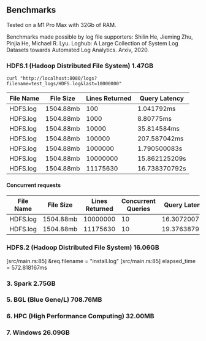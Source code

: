 ## Benchmarks

Tested on a M1 Pro Max with 32Gb of RAM.

Benchmarks made possible by log file supporters:
Shilin He, Jieming Zhu, Pinjia He, Michael R. Lyu. Loghub: A Large Collection of System Log Datasets towards Automated Log Analytics. Arxiv, 2020.

### HDFS.1 (Hadoop Distributed File System) 1.47GB

`curl "http://localhost:8080/logs?filename=test_logs/HDFS.log&last=10000000"`

| File Name | File Size | Lines Returned | Query Latency |
| --------- | --------- | -------------- | ------------- |
| HDFS.log  | 1504.88mb | 100            | 1.041792ms    |
| HDFS.log  | 1504.88mb | 1000           | 8.80775ms     |
| HDFS.log  | 1504.88mb | 10000          | 35.814584ms   |
| HDFS.log  | 1504.88mb | 100000         | 207.587042ms  |
| HDFS.log  | 1504.88mb | 1000000        | 1.790500083s  |
| HDFS.log  | 1504.88mb | 10000000       | 15.862125209s |
| HDFS.log  | 1504.88mb | 11175630       | 16.738370792s |

#### Concurrent requests

| File Name | File Size | Lines Returned | Concurrent Queries | Query Latency |
| --------- | --------- | -------------- | ------------------ | ------------- |
| HDFS.log  | 1504.88mb | 10000000       | 10                 | 16.307200708s |
| HDFS.log  | 1504.88mb | 11175630       | 10                 | 19.376387916s |

### HDFS.2 (Hadoop Distributed File System) 16.06GB

[src/main.rs:85] &req.filename = "install.log"
[src/main.rs:85] elapsed_time = 572.818167ms

### 3. Spark 2.75GB

### 5. BGL (Blue Gene/L) 708.76MB

### 6. HPC (High Performance Computing) 32.00MB

### 7. Windows 26.09GB
